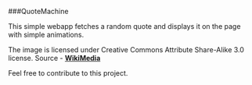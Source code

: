 ###QuoteMachine

This simple webapp fetches a random quote and displays it on the page with simple animations.

The image is licensed under Creative Commons Attribute Share-Alike 3.0 license. Source - <a href="https://commons.wikimedia.org/wiki/File:Quote_right_font_awesome.svg"><b>WikiMedia</b></a> 

Feel free to contribute to this project.